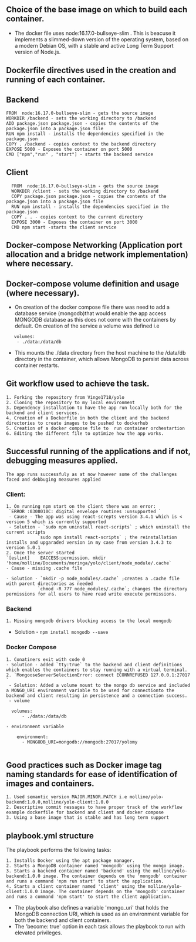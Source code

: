
  ## Choice of the base image on which to build each container.
  - The docker file uses node:16.17.0-bullseye-slim . This is beacuse it implements a  slimmed-down version of the operating system, based on a modern Debian OS, with a stable and active Long Term Support version of Node.js.
   ## Dockerfile directives used in the creation and running of each container.
  ## Backend
  ```
  FROM  node:16.17.0-bullseye-slim - gets the source image 
  WORKDIR /backend - sets the working directory to /backend
  ADD package.json package.json - copies the contents of the package.json into a package.json file
  RUN npm install - installs the dependencies specified in the package.json
  COPY . /backend - copies context to the backend directory
  EXPOSE 5000 - Exposes the container on port 5000
  CMD ["npm","run" , "start"] - starts the backend service
  ```

  ## Client
  ```
    FROM  node:16.17.0-bullseye-slim - gets the source image 
    WORKDIR /client - sets the working directory to /backend
    COPY package.json package.json - copies the contents of the package.json into a package.json file
    RUN npm install - installs the dependencies specified in the package.json
    COPY . . - copies context to the current directory
    EXPOSE 3000 - Exposes the container on port 3000
    CMD npm start -starts the client service
  ```
  ##  Docker-compose Networking (Application port allocation and a bridge network implementation) where necessary.
    
  ##  Docker-compose volume definition and usage (where necessary).
  - On creation of the docker compose file there was need to add a database service (mongodb)that would enable the app access MONGODB database as this does not come with the containers by default. On creation of the service a volume was defined i.e
  ```
     volumes:
      - ./data:/data/db 
  ```
  - This  mounts the ./data directory from the host machine to the /data/db directory in the container, which allows MongoDB to persist data across container restarts.

  ## Git workflow used to achieve the task.
    1. Forking the repository from Vinge1718/yolo
    2. Cloning the repository to my local environment
    3. Dependency installation to have the app run locally both for the backend and client services.
    4. Creation of a Dockerfile in both the client and the backend directories to create images to be pushed to dockerhub
    5. Creation of a docker compose file to  run container orchestartion
    6. Editing the different file to optimize how the app works.

  ## Successful running of the applications and if not, debugging measures applied.
    The app runs successfuly as at now however some of the challenges  faced and debbuging measures applied
  ### Client:
    1. On running npm start on the client there was an error:
     `ERROR :0308010C: digital envelope routines :unsupported `
     - Cause - The app was using react-screpts version 3.4.1 which is < version 5 which is currently supported
     - Solution - `sudo npm uninstall react-scripts` ; which uninstall the current scripts
                `sudo npm install react-scripts` ; the reinstallation installs and upgaraded version in my case from version 3.4.3 to version 5.0.1  
    2. Once the server started
    `[eslint]    EACCESS:permission, mkdir 'home/molline/Documents/moringa/yolo/client/node_module/.cache`
    - Cause - missing .cache file
     
    - Solution - `mkdir -p node_modules/.cache` ;creates a .cache file with parent directories as needed
                `chmod -R 777 node_modules/.cache`; changes the directory permissions for all users to have read write execute permissions.
  ### Backend  
    1. Missing mongodb drivers blocking access to the local mongodb
  - Solution - `npm install mongodb --save` 

  ### Docker Compose
    1. Conatiners exit with code 0 
    - Solution - added `tty:true` to the backend and client definitions which enables the containers to stay running with a virtual terminal.
    2. `MongooseServerSelectionError: connect ECONNREFUSED 127.0.0.1:27017 `
     - Solution: Added a volume mount to the mongo db service and included a MONGO_URI environment variable to be used for connectionto the backend and client resulting in persistence and a connection success.
     - volume
  ```
    volumes:
        - ./data:/data/db
  ```
    - environment variable 
  ```
      environment:
        - MONGODB_URI=mongodb://mongodb:27017/yolomy
      
  ```

   ## Good practices such as Docker image tag naming standards for ease of identification of images and containers.
    1. Used semantic version MAJOR.MINOR.PATCH i.e molline/yolo-backend:1.0.0,molline/yolo-client:1.0.0
    2. Descriptive commit nessages to have proper track of the workflow example dockerfile for backend and client and docker compose
    3. Using a base image that is stable and has long term support 
   ## playbook.yml structure
   The playbook performs the following tasks:

    1. Installs Docker using the apt package manager.
    2. Starts a MongoDB container named 'mongodb' using the mongo image.
    3. Starts a backend container named 'backend' using the molline/yolo-backend:1.0.0 image. The container depends on the 'mongodb' container and runs a command 'npm run start' to start the application.
    4. Starts a client container named 'client' using the molline/yolo-client:1.0.0 image. The container depends on the 'mongodb' container and runs a command 'npm start' to start the client application.
  - The playbook also defines a variable 'mongo_uri' that holds the MongoDB connection URI, which is used as an environment variable for both the backend and client containers.
  - The 'become: true' option in each task allows the playbook to run with elevated privileges.
